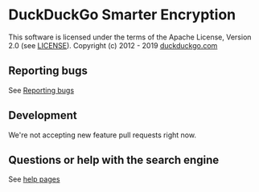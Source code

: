 # DuckDuckGo Smarter Encryption 

This software is licensed under the terms of the Apache License, Version 2.0 (see [LICENSE](LICENSE)). Copyright (c) 2012 - 2019 [duckduckgo.com](https://duckduckgo.com)

## Reporting bugs

See [Reporting bugs](CONTRIBUTING.md#reporting-bugs)

## Development

We're not accepting new feature pull requests right now.

## Questions or help with the search engine
See [help pages](https://duck.co/help)
